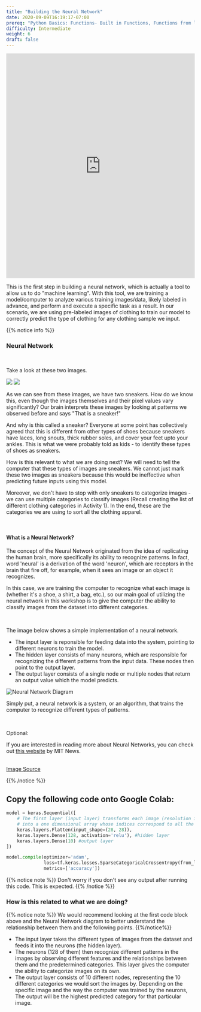 ```yaml
---
title: "Building the Neural Network"
date: 2020-09-09T16:19:17-07:00
prereq: "Python Basics: Functions- Built in Functions, Functions from libraries; Data Types- Strings, Numbers, Reading from Console; Data Structures- Lists, Tuples, Sets"
difficulty: Intermediate
weight: 6
draft: false
---
```


<iframe width="100%" height="600px" src="https://www.youtube.com/embed/ttOhB-w8dt0" frameborder="0" allow="accelerometer; autoplay; encrypted-media; gyroscope; picture-in-picture" allowfullscreen></iframe>


This is the first step in building a neural network, which is actually a tool to allow us to do "machine learning". With this tool, we are training a model/computer to analyze various training images/data, likely labeled in advance, and perform and execute a specific task as a result. In our scenario, we are using pre-labeled images of clothing to train our model to correctly predict the type of clothing for any clothing sample we input.

{{% notice info %}}
### Neural Network

<br>

Take a look at these two images.

![](../media/NN_sneaker_ex1.png)
![](../media/NN_sneaker_ex2.png)

As we can see from these images, we have two sneakers. How do we know this, even though the images themselves and their pixel values vary significantly? Our brain interprets these images by looking at patterns we observed before and says "That is a sneaker!"

And why is this called a sneaker? Everyone at some point has collectively agreed that this is different from other types of shoes because sneakers have laces, long snouts, thick rubber soles, and cover your feet upto your ankles. This is what we were probably told as kids - to identify these types of shoes as sneakers.

How is this relevant to what we are doing next? We will need to tell the computer that these types of images are sneakers. We cannot just mark these two images as sneakers because this would be ineffective when predicting future inputs using this model. 

Moreover, we don't have to stop with only sneakers to categorize images - we can use multiple categories to classify images (Recall creating the list of different clothing categories in Activity 1). In the end, these are the categories we are using to sort all the clothing apparel.

<br>

#### What is a Neural Network?

The concept of the Neural Network originated from the idea of replicating the human brain, more specifically its ability to recognize patterns. In fact, word 'neural' is a derivation of the word 'neuron', which are receptors in the brain that fire off, for example, when it sees an image or an object it recognizes.

In this case, we are training the computer to recognize what each image is (whether it's a shoe, a shirt, a bag, etc.), so our main goal of utilizing the neural network in this workshop is to give the computer the ability to classify images from the dataset into different categories.

<br>

The image below shows a simple implementation of a neural network.
- The input layer is reponsible for feeding data into the system, pointing to different neurons to train the model.
- The hidden layer consists of many neurons, which are responsible for recognizing the different patterns from the input data. These nodes then point to the output layer.
- The output layer consists of a single node or multiple nodes that return an output value which the model predicts.


![Neural Network Diagram](../media/neural_network.png)

Simply put, a neural network is a system, or an algorithm, that trains the computer to recognize different types of patterns. 

<br>

Optional:

If you are interested in reading more about Neural Networks, you can check out <a href="https://news.mit.edu/2017/explained-neural-networks-deep-learning-0414" target="_blank">this website</a> by MIT News.
 
<br>
<a href="https://en.wikipedia.org/wiki/Neural_network#/media/File:Neural_network_example.svg" target="_blank">Image Source</a>

{{% /notice %}}


## Copy the following code onto Google Colab:
```python
model = keras.Sequential([ 
    # The first layer (input layer) transforms each image (resolution is 28 x 28 pixels) 
    # into a one dimensional array whose indices correspond to all the pixels in the image.
    keras.layers.Flatten(input_shape=(28, 28)), 
    keras.layers.Dense(128, activation='relu'), #hidden layer
    keras.layers.Dense(10) #output layer
])
```

```python
model.compile(optimizer='adam',
              loss=tf.keras.losses.SparseCategoricalCrossentropy(from_logits=True),
              metrics=['accuracy'])
```

{{% notice note %}}
Don't worry if you don't see any output after running this code. This is expected.
{{% /notice %}}

### How is this related to what we are doing?

{{% notice note %}}
We would recommend looking at the first code block above and the Neural Network diagram to better understand the relationship between them and the following points.
{{%/notice%}}

- The input layer takes the different types of images from the dataset and feeds it into the neurons (the hidden layer).
- The neurons (128 of them) then recognize different patterns in the images by observing different features and the relationships between them and the predetermined categories. This layer gives the computer the ability to categorize images on its own.
- The output layer consists of 10 different nodes, representing the 10 different categories we would sort the images by. Depending on the specific image and the way the computer was trained by the neurons, The output will be the highest predicted category for that particular image.



